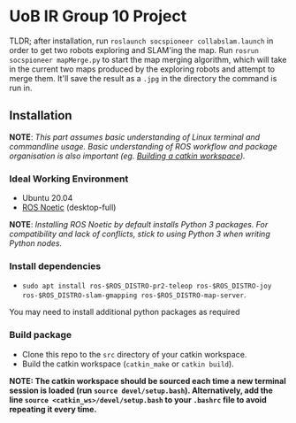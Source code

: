 # UoB IR Group 10 Project

TLDR; after installation, run `roslaunch socspioneer collabslam.launch` in order to get two robots exploring and SLAM'ing the map. Run `rosrun socspioneer mapMerge.py` to start the map merging algorithm, which will take in the current two maps produced by the exploring robots and attempt to merge them. It'll save the result as a `.jpg` in the directory the command is run in.

## Installation

**NOTE**: *This part assumes basic understanding of Linux terminal and
commandline usage. Basic understanding of ROS workflow and package
organisation is also important (eg. [Building a catkin workspace](http://wiki.ros.org/catkin/Tutorials/create_a_workspace)).*

### Ideal Working Environment

- Ubuntu 20.04
- [ROS Noetic](http://wiki.ros.org/noetic/Installation/Ubuntu)
(desktop-full)

**NOTE**: *Installing ROS Noetic by default installs Python 3 packages. For compatibility and lack of conflicts, stick to
using Python 3 when writing Python nodes.*

### Install dependencies

- `sudo apt install ros-$ROS_DISTRO-pr2-teleop ros-$ROS_DISTRO-joy ros-$ROS_DISTRO-slam-gmapping ros-$ROS_DISTRO-map-server`.

You may need to install additional python packages as required

### Build package

- Clone this repo to the `src` directory of your catkin workspace.
- Build the catkin workspace (`catkin_make` or `catkin build`).

**NOTE: The catkin workspace should be sourced each time a new
terminal session is loaded (run `source devel/setup.bash`). Alternatively,
add the line `source <catkin_ws>/devel/setup.bash` to your `.bashrc`
file to avoid repeating it every time.**
